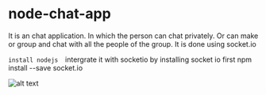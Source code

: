 # node-chat-app

It is an chat application. In which the person can chat privately. Or can make or group and chat with all the people of the group.
It is done using socket.io

``install nodejs 
``intergrate it with socketio by installing socket io first
  npm install --save socket.io
  
  ![alt text](http://url/to/img.png)
  





